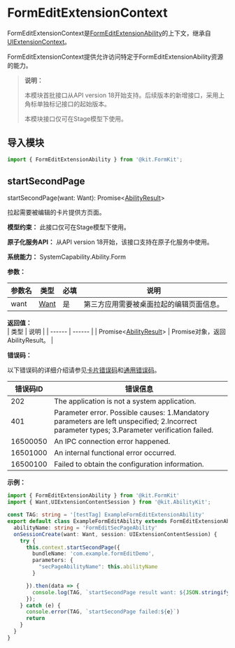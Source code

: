 # FormEditExtensionContext

FormEditExtensionContext是[FormEditExtensionAbility](./js-apis-app-form-formEditExtensionAbility.md)的上下文，继承自[UIExtensionContext](../apis-ability-kit/js-apis-inner-application-uiExtensionContext.md)。

FormEditExtensionContext提供允许访问特定于FormEditExtensionAbility资源的能力。

> **说明：**
>
> 本模块首批接口从API version 18开始支持。后续版本的新增接口，采用上角标单独标记接口的起始版本。
>
> 本模块接口仅可在Stage模型下使用。

## 导入模块
```ts
import { FormEditExtensionAbility } from '@kit.FormKit';
```
## startSecondPage

startSecondPage(want: Want): Promise<[AbilityResult](../apis-ability-kit/js-apis-inner-ability-abilityResult.md)>

拉起需要被编辑的卡片提供方页面。

**模型约束：** 此接口仅可在Stage模型下使用。

**原子化服务API：** 从API version 18开始，该接口支持在原子化服务中使用。

**系统能力：** SystemCapability.Ability.Form

**参数：**

  | 参数名 | 类型    | 必填 | 说明                                   |
  | ------ | ------ | ---- | ------------------------------------- |
  | want  |  [Want](../apis-ability-kit/js-apis-app-ability-want.md)  | 是   | 第三方应用需要被桌面拉起的编辑页面信息。|

**返回值：**  
  | 类型 | 说明    | 
  | ------ | ------ |
  | Promise<[AbilityResult](../apis-ability-kit/js-apis-inner-ability-abilityResult.md)>  |  Promise对象，返回AbilityResult。  | 

**错误码：**

以下错误码的详细介绍请参见[卡片错误码](errorcode-form.md)和[通用错误码](../errorcode-universal.md)。

| 错误码ID | 错误信息                                                     |
| -------- | ------------------------------------------------------------ |
| 202      | The application is not a system application.                 |
| 401 | Parameter error. Possible causes: 1.Mandatory parameters are left unspecified; 2.Incorrect parameter types; 3.Parameter verification failed. |
| 16500050 | An IPC connection error happened.                            |
| 16501000 | An internal functional error occurred.                       |
| 16500100 | Failed to obtain the configuration information.                        |

**示例：**

```ts
import { FormEditExtensionAbility } from '@kit.FormKit'
import { Want,UIExtensionContentSession } from '@kit.AbilityKit';

const TAG: string = '[testTag] ExampleFormEditExtensionAbility'
export default class ExampleFormEditAbility extends FormEditExtensionAbility {
  abilityName: string = 'FormEditSecPageAbility'
  onSessionCreate(want: Want, session: UIExtensionContentSession) {
    try {
      this.context.startSecondPage({
        bundleName: 'com.example.formEditDemo',
        parameters: {
          "secPageAbilityName": this.abilityName
        }

      }).then(data => {
        console.log(TAG, `startSecondPage result want: ${JSON.stringify(data)}`)
      });
    } catch (e) {
      console.error(TAG, `startSecondPage failed:${e}`)
      return
    }
  }
}

```